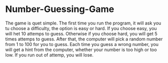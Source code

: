 # Number-Guessing-Game

The game is quet simple. The first time you run the program, it will ask you tu choose a difficulty, the option is easy or hard. If you choose easy, you will het 10 attemps to guess. Otherwise if you choose hard, you will get 5 times attemps to guess. After that, the computer will pick a random number from 1 to 100 for you to guess. Each time you guess a wrong number, you will get a hint from the computer, whether your number is too high or too low. If you run out of attemp, you will lose.
